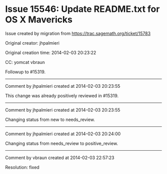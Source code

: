 # Issue 15546: Update README.txt for OS X Mavericks

Issue created by migration from https://trac.sagemath.org/ticket/15783

Original creator: jhpalmieri

Original creation time: 2014-02-03 20:23:22

CC:  yomcat vbraun

Followup to #15319.


---

Comment by jhpalmieri created at 2014-02-03 20:23:55

This change was already positively reviewed in #15319.


---

Comment by jhpalmieri created at 2014-02-03 20:23:55

Changing status from new to needs_review.


---

Comment by jhpalmieri created at 2014-02-03 20:24:00

Changing status from needs_review to positive_review.


---

Comment by vbraun created at 2014-02-03 22:57:23

Resolution: fixed
